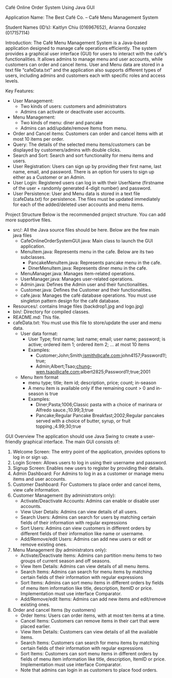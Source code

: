 Café Online Order System Using Java GUI

Application Name: The Best Café Co. – Café Menu Management System

Student Names (ID’s): Kaitlyn Chiu (016967652), Arianna Gonzalez (017157114)

Introduction:
The Café Menu Management System is a Java-based application designed to manage cafe operations
efficiently. The system provides a graphical user interface (GUI) for users to interact with the cafe's
functionalities. It allows admins to manage menu and user accounts, while customers can order and
cancel items. User and Menu data are stored in a text file “cafeData.txt” and the application also
supports different types of users, including admins and customers each with specific roles and access
levels.

Key Features:
- User Management:
  - Two kinds of users: customers and administrators
  - Admins can activate or deactivate user accounts.
- Menu Management:
  - Two kinds of menu: diner and pancake
  - Admins can add/update/remove Items from menu.
- Order and Cancel items: Customers can order and cancel items with at most 10 items per order.
- Query: The details of the selected menu items/customers can be displayed by customers/admins with double clicks.
- Search and Sort: Search and sort functionality for menu items and users.
- User Registration: Users can sign up by providing their first name, last name, email, and 
password. There is an option for users to sign up either as a Customer or an Admin.
- User Login: Registered users can log in with their UserName (firstname of the user + 
randomly generated 4-digit number) and password.
- User Persistence: User and Menu data is stored in a text file (cafeData.txt) for persistence. 
The files must be updated immediately for each of the added/deleted user accounts and
menu items.

Project Structure
Below is the recommended project structure. You can add more supportive files.
- src/: All the Java source files should be here. Below are the few main java files
  - CafeOnlineOrderSystemGUI.java: Main class to launch the GUI application.
  - MenuItem.java: Represents menu in the cafe. Below are its two subclasses.
    - PancakeMenuItem.java: Represents pancake menu in the cafe.
    - DinerMenuItem.java: Represents diner menu in the cafe.
  - MenuManager.java: Manages item-related operations.
  - UserManager.java: Manages user-related operations.
  - Admin.java: Defines the Admin user and their functionalities.
  - Customer.java: Defines the Customer and their functionalities.
  - cafe.java: Manages the café database operations. You must use singleton pattern design for the café database.
- Resources/: contains Image files (backdrop1.jpg and logo.jpg)
- bin/: Directory for compiled classes.
- README.md: This file.
- cafeData.txt: You must use this file to store/update the user and menu data.
  - User data format:
    - User Type; first name; last name; email; user name; password; is active;
    ordered item 1; ordered item 2; … at most 10 items
    - Examples:
      - Customer;John;Smith;jsmith@cafe.com;john4157;Password1!;true;
      - Admin;Albert;Tsao;chung-wen.tsao@cafe.com;albert2825;Password1!;true;2001
  - Menu Item format
    - menu type; title; item id; description, price; count; in-season
    - A menu item is available only if the remaining count &gt; 0 and in-season is true
    - Examples:
      - Diner;Pasta;1006;Classic pasta with a choice of marinara or Alfredo sauce.;10.99;3;true
      - Pancake;Regular Pancake Breakfast;2002;Regular pancakes served with a choice of 
butter, syrup, or fruit topping.;4.99;30;true

GUI Overview
The application should use Java Swing to create a user-friendly graphical interface. The main GUI consists of:
1. Welcome Screen: The entry point of the application, provides options to log in or sign up.
2. Login Screen: Allows users to log in using their username and password.
3. Signup Screen: Enables new users to register by providing their details.
4. Admin Dashboard: For Admins to log in as a customer or manage menu items and user
   accounts.
5. Customer Dashboard: For Customers to place order and cancel items, view cafe information.
6. Customer Management (by administrators only): 
   - Activate/Deactivate Accounts: Admins can enable or disable user accounts.
   - View User Details: Admins can view details of all users.
   - Search Users: Admins can search for users by matching certain fields of their
      information with regular expressions
   - Sort Users: Admins can view customers in different orders by different fields of their
      information like name or username.
   - Add/Remove/edit Users: Admins can add new users or edit or remove existing ones.
7. Menu Management (by administrators only):
   - Activate/Deactivate Items: Admins can partition menu items to two groups of
      current season and off seasons.
   - View Item Details: Admins can view details of all menu items.
   - Search Items: Admins can search for menu items by matching certain fields of their
      information with regular expressions
   - Sort Items: Admins can sort menu items in different orders by fields of menu item
      information like title, description, ItemID or price. Implementation must use
      interface Comparator.
   - Add/Remove/edit Items: Admins can add new items and edit/remove existing ones.
8. Order and cancel Items (by customers)
   - Order Items: Users can order items, with at most ten items at a time.
   - Cancel Items: Customers can remove items in their cart that were placed earlier.
   - View Item Details: Customers can view details of all the available items.
   - Search Items: Customers can search for menu items by matching certain fields of
      their information with regular expressions
   - Sort Items: Customers can sort menu items in different orders by fields of menu
      item information like title, description, ItemID or price. Implementation must use
      interface Comparator.
   - Note that admins can login in as customers to place food orders.
